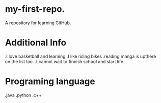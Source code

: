 # my-first-repo.
A repository for learning GitHub.
 
# Additional Info  
.I love basketball and learning
.I like riding bikes 
.reading manga is upthere on the list too. 
.I cannot wait to finnish school and start life. 

# Programing language 
.java
.python 
.c++

